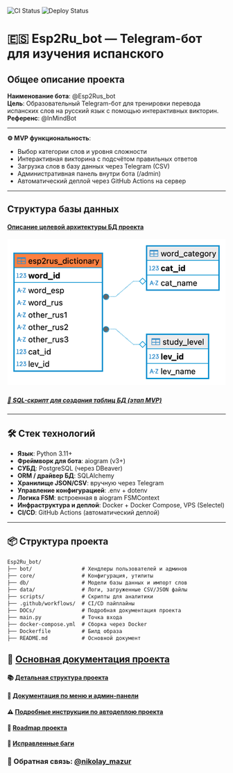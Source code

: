![CI Status](https://github.com/Nikolay08041979/Esp2Rus_bot/actions/workflows/python-app.yml/badge.svg)
![Deploy Status](https://github.com/Nikolay08041979/Esp2Rus_bot/actions/workflows/deploy.yml/badge.svg)


# 🇪🇸 Esp2Ru_bot — Telegram-бот для изучения испанского

## Общее описание проекта

**Наименование бота**: @Esp2Rus_bot  
**Цель**: Образовательный Telegram-бот для тренировки перевода испанских слов на русский язык с помощью интерактивных викторин.  
**Референс**: @InMindBot  

---

**⚙️ MVP функциональность**:
- Выбор категории слов и уровня сложности 
- Интерактивная викторина с подсчётом правильных ответов 
- Загрузка слов в базу данных через Telegram (CSV)
- Административная панель внутри бота (/admin)
- Автоматический деплой через GitHub Actions на сервер

---

## Структура базы данных

#### [Описание целевой архитектуры БД проекта](DOCs/db_structure.md)

##### ![Архитектура БД проекта (этап MVP)](DOCs/schema_v1.png)

##### [📄 SQL-скрипт для создания таблиц БД (этап MVP)](db/schema.sql)

---
## 🛠 Стек технологий

- **Язык**: Python 3.11+
- **Фреймворк для бота**: aiogram (v3+)
- **СУБД**: PostgreSQL (через DBeaver)
- **ORM / драйвер БД**: SQLAlchemy
- **Хранилище JSON/CSV**: вручную через Telegram
- **Управление конфигурацией**: .env + dotenv
- **Логика FSM**: встроенная в aiogram FSMContext
- **Инфраструктура и деплой**: Docker + Docker Compose, VPS (Selectel)
- **CI/CD**: GitHub Actions (автоматический деплой)

---

## 📦 Структура проекта

```
Esp2Ru_bot/
├── bot/                # Хендлеры пользователей и админов
├── core/               # Конфигурация, утилиты
├── db/                 # Модели базы данных и импорт слов
├── data/               # Логи, загруженные CSV/JSON файлы
├── scripts/            # Скрипты для аналитики
├── .github/workflows/  # CI/CD пайплайны
├── DOCs/               # Подробная документация проекта
├── main.py             # Точка входа
├── docker-compose.yml  # Сборка через Docker
├── Dockerfile          # Билд образа
├── README.md           # Основной документ

```
## 📜 [Основная документация проекта](DOCs/README.md)

#### 📚 [Детальная структура проекта](DOCs/project_structure.md)
#### 🧪 [Документация по меню и админ-панели](DOCs/admin_panel.md)
#### ⚠️ [Подробные инструкции по автодеплою проекта](DOCs/deploy.md)
#### 🚀 [Roadmap проекта](DOCs/roadmap.md)
#### 🔧 [Исправленные баги](DOCs/bugs.md)


### 📩 Обратная связь: [@nikolay_mazur](https://t.me/nikolay_mazur)